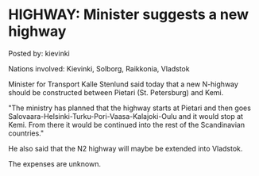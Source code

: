 # HIGHWAY: Minister suggests a new highway

Posted by: kievinki

Nations involved: Kievinki, Solborg, Raikkonia, Vladstok

Minister for Transport Kalle Stenlund said today that a new N-highway should be constructed between Pietari (St. Petersburg) and Kemi. 

"The ministry has planned that the highway starts at Pietari and then goes Salovaara-Helsinki-Turku-Pori-Vaasa-Kalajoki-Oulu and it would stop at Kemi. From there it would be continued into the rest of the Scandinavian countries."

He also said that the N2 highway will maybe be extended into Vladstok.

The expenses are unknown.

